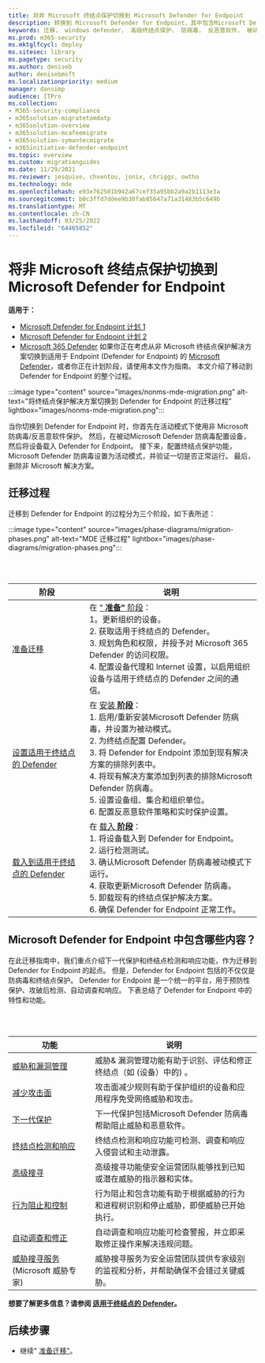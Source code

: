 ```yaml
---
title: 将非 Microsoft 终结点保护切换到 Microsoft Defender for Endpoint
description: 转换到 Microsoft Defender for Endpoint，其中包含Microsoft Defender 防病毒解决方案的解决方案。
keywords: 迁移， windows defender， 高级终结点保护， 防病毒， 反恶意软件， 被动模式， 主动模式
ms.prod: m365-security
ms.mktglfcycl: deploy
ms.sitesec: library
ms.pagetype: security
ms.author: deniseb
author: denisebmsft
ms.localizationpriority: medium
manager: dansimp
audience: ITPro
ms.collection:
- M365-security-compliance
- m365solution-migratetomdatp
- m365solution-overview
- m365solution-mcafeemigrate
- m365solution-symantecmigrate
- m365initiative-defender-endpoint
ms.topic: overview
ms.custom: migrationguides
ms.date: 11/29/2021
ms.reviewer: jesquive, chventou, jonix, chriggs, owtho
ms.technology: mde
ms.openlocfilehash: e93e762501b942a67cef35a95bb2a9a2b1113e3a
ms.sourcegitcommit: b0c3ffd7ddee9b30fab85047a71a31483b5c649b
ms.translationtype: MT
ms.contentlocale: zh-CN
ms.lasthandoff: 03/25/2022
ms.locfileid: "64465852"
---
```

# <a name="make-the-switch-from-non-microsoft-endpoint-protection-to-microsoft-defender-for-endpoint"></a>将非 Microsoft 终结点保护切换到 Microsoft Defender for Endpoint

**适用于：**
- [Microsoft Defender for Endpoint 计划 1](https://go.microsoft.com/fwlink/?linkid=2154037)
- [Microsoft Defender for Endpoint 计划 2](https://go.microsoft.com/fwlink/?linkid=2154037)
- [Microsoft 365 Defender](https://go.microsoft.com/fwlink/?linkid=2118804) 如果你正在考虑从非 Microsoft 终结点保护解决方案切换到适用于 Endpoint (Defender for Endpoint) 的 [Microsoft Defender](microsoft-defender-endpoint.md)，或者你正在计划阶段，请使用本文作为指南。 本文介绍了移动到 Defender for Endpoint 的整个过程。

:::image type="content" source="images/nonms-mde-migration.png" alt-text="将终结点保护解决方案切换到 Defender for Endpoint 的迁移过程" lightbox="images/nonms-mde-migration.png":::

当你切换到 Defender for Endpoint 时，你首先在活动模式下使用非 Microsoft 防病毒/反恶意软件保护。 然后，在被动Microsoft Defender 防病毒配置设备，然后将设备载入 Defender for Endpoint。 接下来，配置终结点保护功能，Microsoft Defender 防病毒设置为活动模式，并验证一切是否正常运行。 最后，删除非 Microsoft 解决方案。

## <a name="the-migration-process"></a>迁移过程

迁移到 Defender for Endpoint 的过程分为三个阶段，如下表所述：

:::image type="content" source="images/phase-diagrams/migration-phases.png" alt-text="MDE 迁移过程" lightbox="images/phase-diagrams/migration-phases.png":::


<br/><br/>

|阶段|说明|
|--|--|
|[准备迁移](switch-to-mde-phase-1.md)|在 [" **准备"** 阶段](switch-to-mde-phase-1.md)： <br/>1。更新组织的设备。<br/>2. 获取适用于终结点的 Defender。<br/>3. 规划角色和权限，并授予对 Microsoft 365 Defender 的访问权限。<br/>4. 配置设备代理和 Internet 设置，以启用组织设备与适用于终结点的 Defender 之间的通信。 |
|[设置适用于终结点的 Defender](switch-to-mde-phase-2.md)|在 [安装 **阶段**](switch-to-mde-phase-2.md)： <br/>1. 启用/重新安装Microsoft Defender 防病毒，并设置为被动模式。<br/>2. 为终结点配置 Defender。<br/>3. 将 Defender for Endpoint 添加到现有解决方案的排除列表中。<br/>4. 将现有解决方案添加到列表的排除Microsoft Defender 防病毒。<br/>5. 设置设备组、集合和组织单位。<br/>6. 配置反恶意软件策略和实时保护设置。|
|[载入到适用于终结点的 Defender](switch-to-mde-phase-3.md)|在 [载入 **阶段**](switch-to-mde-phase-3.md)： <br/>1. 将设备载入到 Defender for Endpoint。<br/>2. 运行检测测试。<br/>3. 确认Microsoft Defender 防病毒被动模式下运行。<br/>4. 获取更新Microsoft Defender 防病毒。<br/>5. 卸载现有的终结点保护解决方案。<br/>6. 确保 Defender for Endpoint 正常工作。|

## <a name="whats-included-in-microsoft-defender-for-endpoint"></a>Microsoft Defender for Endpoint 中包含哪些内容？

在此迁移指南中，我们重点介绍下[](microsoft-defender-antivirus-in-windows-10.md)一代保护和终结点检测和[](overview-endpoint-detection-response.md)响应功能，作为迁移到 Defender for Endpoint 的起点。 但是，Defender for Endpoint 包括的不仅仅是防病毒和终结点保护。 Defender for Endpoint 是一个统一的平台，用于预防性保护、攻破后检测、自动调查和响应。 下表总结了 Defender for Endpoint 中的特性和功能。

<br/><br/>

|功能|说明|
|---|---|
|[威胁和漏洞管理](next-gen-threat-and-vuln-mgt.md)|威胁& 漏洞管理功能有助于识别、评估和修正终结点（如 (设备）中的) 。|
|[减少攻击面](overview-attack-surface-reduction.md)|攻击面减少规则有助于保护组织的设备和应用程序免受网络威胁和攻击。|
|[下一代保护](microsoft-defender-antivirus-in-windows-10.md)|下一代保护包括Microsoft Defender 防病毒帮助阻止威胁和恶意软件。|
|[终结点检测和响应](overview-endpoint-detection-response.md)|终结点检测和响应功能可检测、调查和响应入侵尝试和主动泄露。|
|[高级搜寻](advanced-hunting-overview.md)|高级搜寻功能使安全运营团队能够找到已知或潜在威胁的指示器和实体。|
|[行为阻止和控制](behavioral-blocking-containment.md)|行为阻止和包含功能有助于根据威胁的行为和进程树识别和停止威胁，即使威胁已开始执行。|
|[自动调查和修正](automated-investigations.md)|自动调查和响应功能可检查警报，并立即采取修正操作来解决违规问题。|
|[威胁搜寻服务](microsoft-threat-experts.md) (Microsoft 威胁专家) |威胁搜寻服务为安全运营团队提供专家级别的监视和分析，并帮助确保不会错过关键威胁。|

**想要了解更多信息？请参阅 [适用于终结点的 Defender](microsoft-defender-endpoint.md)。**

## <a name="next-step"></a>后续步骤

- 继续" [准备迁移"](switch-to-mde-phase-1.md)。
